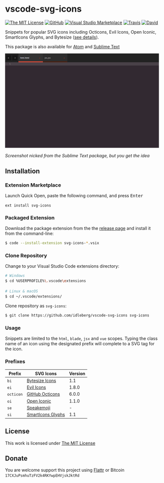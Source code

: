# vscode-svg-icons

[![The MIT License](https://img.shields.io/badge/license-MIT-orange.svg?style=flat-square)](http://opensource.org/licenses/MIT)
[![GitHub](https://img.shields.io/github/release/idleberg/vscode-svg-icons.svg?style=flat-square)](https://github.com/idleberg/vscode-svg-icons/releases)
[![Visual Studio Marketplace](https://vsmarketplacebadge.apphb.com/installs-short/idleberg.svg-icons.svg?style=flat-square)](https://marketplace.visualstudio.com/items?itemName=idleberg.svg-icons)
[![Travis](https://img.shields.io/travis/idleberg/vscode-svg-icons.svg?style=flat-square)](https://travis-ci.org/idleberg/vscode-svg-icons)
[![David](https://img.shields.io/david/dev/idleberg/vscode-svg-icons.svg?style=flat-square)](https://david-dm.org/idleberg/vscode-svg-icons?type=dev)

Snippets for popular SVG icons including Octicons, Evil Icons, Open Iconic, SmartIcons Glyphs, and Bytesize ([see details](https://github.com/idleberg/vscode-svg-icons#prefixes)).

This package is also available for [Atom](https://github.com/idleberg/atom-svg-icons) and [Sublime Text](https://github.com/idleberg/sublime-svg-icons)

![Screenshot](https://raw.githubusercontent.com/idleberg/vscode-svg-icons/master/images/screenshot.gif)

*Screenshot nicked from the Sublime Text package, but you get the idea*


## Installation

### Extension Marketplace

Launch Quick Open, paste the following command, and press <kbd>Enter</kbd>

`ext install svg-icons`

### Packaged Extension

Download the package extension from the the [release page](https://github.com/idleberg/vscode-svg-icons/releases) and install it from the command-line:

```bash
$ code --install-extension svg-icons-*.vsix
```

### Clone Repository

Change to your Visual Studio Code extensions directory:

```bash
# Windows
$ cd %USERPROFILE%\.vscode\extensions

# Linux & macOS
$ cd ~/.vscode/extensions/
```

Clone repository as `svg-icons`:

```bash
$ git clone https://github.com/idleberg/vscode-svg-icons svg-icons
```

### Usage

Snippets are limited to the `html`, `blade`, `jsx` and `vue` scopes. Typing the class name of an icon using the designated prefix will complete to a SVG tag for the icon.

### Prefixes

Prefix         | SVG Icons                           | Version
---------------|-------------------------------------|--------
`bi`           | [Bytesize Icons][bi]                | 1.1
`ei`           | [Evil Icons][ei]                    | 1.8.0
`octicon`      | [GitHub Octicons][octicon]          | 6.0.0
`oi`           | [Open Iconic][oi]                   | 1.1.0
`se`           | [Speakemoji][se]                    | -
`si`           | [SmartIcons Glyphs][si]             | 1.1

## License

This work is licensed under [The MIT License](https://opensource.org/licenses/MIT)

## Donate

You are welcome support this project using [Flattr](https://flattr.com/submit/auto?user_id=idleberg&url=https://github.com/idleberg/vscode-svg-icons) or Bitcoin `17CXJuPsmhuTzFV2k4RKYwpEHVjskJktRd`

[bi]: https://github.com/danklammer/bytesize-icons
[ei]: https://github.com/outpunk/evil-icons
[octicon]: https://github.com/github/octicons
[oi]: https://github.com/iconic/open-iconic
[se]: https://github.com/rizalrenaldi/speakemoji
[si]: https://github.com/frexy/glyph-iconset
